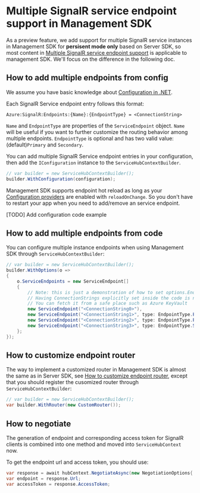 # Multiple SignalR service endpoint support in Management SDK
As a preview feature, we add support for multiple SignalR service instances in Management SDK for **persisent mode only** based on Server SDK, so most content in [Multiple SignalR service endpoint support](sharding.md) is applicable to management SDK. We'll focus on the difference in the following doc.

## How to add multiple endpoints from config

We assume you have basic knowledge about [Configuration in .NET](https://docs.microsoft.com/en-us/dotnet/core/extensions/configuration).

Each SignalR Service endpoint entry follows this format:
```
Azure:SignalR:Endpoints:{Name}:{EndpointType} = <ConnectionString> 
```
`Name` and `EndpointType` are properties of the `ServiceEndpoint` object. `Name` will be useful if you want to further customize the routing behavior among multiple endpoints. `EndpointType` is optional and has two valid value: (default)`Primary` and `Secondary`.

You can add multiple SignalR Service endpoint entries in your configuration, then add the `IConfiguration` instance to the `ServiceHubContextBuilder`.

```cs
// var builder = new ServiceHubContextBuilder();
builder.WithConfiguration(configuration);
```

Management SDK supports endpoint hot reload as long as your [Configuration providers](https://docs.microsoft.com/en-us/dotnet/core/extensions/configuration-providers) are enabled with `reloadOnChange`. So you don't have to restart your app when you need to add/remove an service endpoint.

[TODO]
Add configuration code example

## How to add multiple endpoints from code
You can configure multiple instance endpoints when using Management SDK through `ServiceHubContextBuilder`:
```cs
// var builder = new ServiceHubContextBuilder();
builder.WithOptions(o =>
{
    o.ServiceEndpoints = new ServiceEndpoint[]
    {
        // Note: this is just a demonstration of how to set options.Endpoints
        // Having ConnectionStrings explicitly set inside the code is not encouraged
        // You can fetch it from a safe place such as Azure KeyVault
        new ServiceEndpoint("<ConnectionString0>"),
        new ServiceEndpoint("<ConnectionString1>", type: EndpointType.Primary, name: "east-region-a"),
        new ServiceEndpoint("<ConnectionString2>", type: EndpointType.Primary, name: "east-region-b"),
        new ServiceEndpoint("<ConnectionString3>", type: EndpointType.Secondary, name: "backup"),
    };
});
```

## How to customize endpoint router
The way to implement a customized router in Management SDK is almost the same as in Server SDK, see [How to customize endpoint router](sharding.md#How-to-customize-endpoint-router), except that you should register the cusomized router through `ServiceHubContextBuilder`:
```cs
// var builder = new ServiceHubContextBuilder();
var builder.WithRouter(new CustomRouter());
```
## How to negotiate
The generation of endpoint and corresponding access token for SignalR clients is combined into one method and moved into `ServiceHubContext` now.

To get the endpoint url and access token, you should use:
```cs
var response = await hubContext.NegotiateAsync(new NegotiationOptions{ HttpContext = httpContext });
var endpoint = response.Url;
var accessToken = response.AccessToken;
```